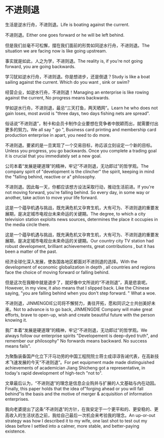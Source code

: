 # 不进则退

<p><span class="chinese">生活是逆水行舟，不进则退。</span><span class="english">Life is boating against the current.</span></p>

<p><span class="chinese">不进则退。</span><span class="english">Either one goes forward or he will be left behind.</span></p>

<p><span class="chinese">但是我们丝毫不可松懈，摆在我们面前的形势如同逆水行舟，不进则退。</span><span class="english">The situation we are facing now is like going upstream.</span></p>

<p><span class="chinese">事实就是如此，人之为学，不进则退。</span><span class="english">The reality is, if you’re not going forward, you are going backwards.</span></p>

<p><span class="chinese">学习犹如逆水行舟，不进则退。你是想进步，还是倒退？</span><span class="english">Study is like a boat sailing against the current. Which do you want , sink or swim?</span></p>

<p><span class="chinese">经营企业，如逆水行舟，不进则退！</span><span class="english">Managing an enterprise is like rowing against the current, No progress means backwards.</span></p>

<p><span class="chinese">学如逆水行舟，不进则退，最忌“三天打鱼，两天晒网”。</span><span class="english">Learn he who does not gain loses, most avoid is "three days, two days fishing nets are spread".</span></p>

<p><span class="chinese">俗话说“不进则退”，制卡和会员卡制作企业要想在竞争者中脱颖而出，就需要付出更多的努力。</span><span class="english">We all say " go ", Business card printing and membership card production enterprise in apart, you need to do more.</span></p>

<p><span class="chinese">不进则退。要紧的是一旦実现了一个交易目标，祢応该立刻设定一个新的目标。</span><span class="english">Unless you progress, you go backwards. Once you complete a trading goal it is crucial that you immediately set a new goal.</span></p>

<p><span class="chinese">公司本着“发展是硬道理”的精神，牢记“不进则退，无功即过”的哲学观。</span><span class="english">The company spirit of "development is the clincher" the spirit, keeping in mind the "falling behind, reactive or a" philosophy.</span></p>

<p><span class="chinese">不进则退。因此每一天，你都应该想方设法采取行动，推动生活前进。</span><span class="english">If you're not moving forward, you're falling behind. So every day, in some way or another, take action to move your life forward.</span></p>

<p><span class="chinese">这是一个蕴孕机遇与挑战，既充满危机又孕育生机，大有可为、不进则退的重要发展期，是决定城市电视台未来命运的关键期。</span><span class="english">The degree, to which a city television station exploits news sources, determines the place it occupies in the media circle there.</span></p>

<p><span class="chinese">这是一个蕴孕机遇与挑战，既充满危机又孕育生机，大有可为、不进则退的重要发展期，是决定城市电视台未来命运的关键期。</span><span class="english">Our country city TV station had robust development, brilliant achievements, great contributions , but it has been a matter of the past.</span></p>

<p><span class="chinese">经济全球化深入发展，使各国各地区都面对不进则退的选择。</span><span class="english">With the development of economic globalization in depth , all countries and regions face the choice of moving forward or falling behind.</span></p>

<p><span class="chinese">但是这次在我眼中就是退步了，就好像中文所说的“不进则退”，真是悲哀呢。</span><span class="english">However, in my view, it also means that I slipped back. Like the Chinese saying, "you are falling behind when you don't step forward. " What a woe.</span></p>

<p><span class="chinese">不进则退，JINMENGDIE公司将不懈努力，勇往开拓，愿和同识之士共创美好未来。</span><span class="english">Not to advance is to go back, JINMENGDIE Company will make great efforts, brave to open-up, wish and create beautiful future with the person knowing it.</span></p>

<p><span class="chinese">我厂本着“发展是硬道理”的精神，牢记“不进则退，无功即过”的哲学观。</span><span class="english">We always follow our enterprise spirits "Developement is deep-dyed truth", and remember our philosophy" No forwards means backward. No success means fails".</span></p>

<p><span class="chinese">为聚酯装备国产化立下汗马功劳的中国工程院院士蒋士成谆谆告诫代表，在高新技术飞速发展的今天“不进则退”。</span><span class="english">For pet equipment made made distinguished achievements of academician Jiang Shicheng got a representative, in today's rapid development of high-tech "not to".</span></p>

<p><span class="chinese">文章最后认为，“不进则退”的理念是信息企业购并与扩展的人文基础与内在动因。</span><span class="english">Finally, this paper holds that the idea of"forging ahead or you will fall behind"is the basis and the motive of merger & acquisition of information enterprises.</span></p>

<p><span class="chinese">我向老婆提出了这条“不进则退”的方针，在我安定于一个更平和的、更安稳的、更高收入的生活状态之前，我给自己最后一次机会来考验我的理念。</span><span class="english">An up-or-out strategy was how I described it to my wife, one last shot to test out my ideas before I settled into a calmer, more stable, and better-paying existence.</span></p>

